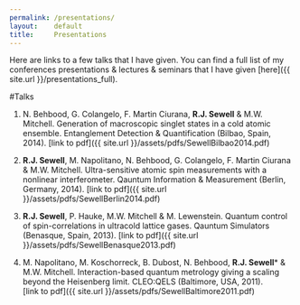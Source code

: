 ```yaml
---
permalink: /presentations/
layout:    default
title:     Presentations
---
```


Here are links to a few talks that I have given. You can find a full list of my conferences presentations & lectures & seminars that I have given [here]({{ site.url }}/presentations_full).

#Talks

1. N. Behbood, G. Colangelo, F. Martin Ciurana, **R.J. Sewell** & M.W. Mitchell. Generation of macroscopic singlet states in a cold atomic ensemble. Entanglement Detection & Quantification (Bilbao, Spain, 2014). 
[link to pdf]({{ site.url }}/assets/pdfs/SewellBilbao2014.pdf)

2. **R.J. Sewell**, M. Napolitano, N. Behbood, G. Colangelo, F. Martin Ciurana & M.W. Mitchell. Ultra-sensitive atomic spin measurements with a nonlinear interferometer. Qauntum Information & Measurement (Berlin, Germany, 2014).
[link to pdf]({{ site.url }}/assets/pdfs/SewellBerlin2014.pdf)

3. **R.J. Sewell**, P. Hauke, M.W. Mitchell & M. Lewenstein. Quantum control of spin-correlations in ultracold lattice gases. Qauntum Simulators (Benasque, Spain, 2013).
[link to pdf]({{ site.url }}/assets/pdfs/SewellBenasque2013.pdf)

4. M. Napolitano, M. Koschorreck, B. Dubost, N. Behbood, **R.J. Sewell*** & M.W. Mitchell. Interaction-based quantum metrology giving a scaling beyond the Heisenberg limit. CLEO:QELS (Baltimore, USA, 2011).  
[link to pdf]({{ site.url }}/assets/pdfs/SewellBaltimore2011.pdf)